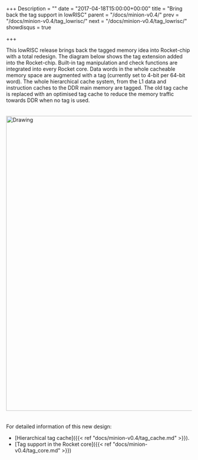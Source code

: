 +++
Description = ""
date = "2017-04-18T15:00:00+00:00"
title = "Bring back the tag support in lowRISC"
parent = "/docs/minion-v0.4/"
prev = "/docs/minion-v0.4/tag_lowrisc/"
next = "/docs/minion-v0.4/tag_lowrisc/"
showdisqus = true

+++

This lowRISC release brings back the tagged memory idea into Rocket-chip with a total redesign.
The diagram below shows the tag extension added into the Rocket-chip.
Built-in tag manipulation and check functions are integrated into every Rocket core.
Data words in the whole cacheable memory space are augmented with a tag (currently set to 4-bit per 64-bit word).
The whole hierarchical cache system, from the L1 data and instruction caches to the DDR main memory are tagged.
The old tag cache is replaced with an optimised tag cache to reduce the memory traffic towards DDR when no tag is used.

<img src="../figures/lowRISC_tag.png" alt="Drawing" style="width: 800px; padding: 20px 0px;"/>

For detailed information of this new design:

* [Hierarchical tag cache]({{< ref "docs/minion-v0.4/tag_cache.md" >}}).
* [Tag support in the Rocket core]({{< ref "docs/minion-v0.4/tag_core.md" >}})
